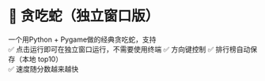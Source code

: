 # 🐍 贪吃蛇（独立窗口版）

一个用Python + Pygame做的经典贪吃蛇，支持  
✅ 点击运行即可在独立窗口运行，不需要使用终端
✅ 方向键控制
✅ 排行榜自动保存（本地 top10）  
✅ 速度随分数越来越快

